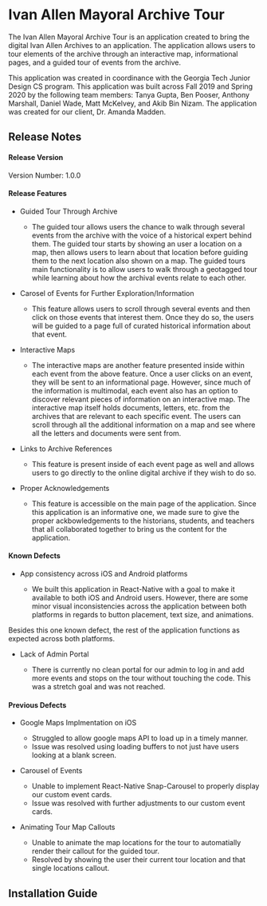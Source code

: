 Ivan Allen Mayoral Archive Tour
=========================================

The Ivan Allen Mayoral Archive Tour is an application created to bring the digital Ivan Allen Archives to an application. The application allows users to tour elements of the archive through an interactive map, informational pages, and a guided tour of events from the archive.  

This application was created in coordinance with the Georgia Tech Junior Design CS program. This application was built across Fall 2019 and Spring 2020 by the following team members: Tanya Gupta, Ben Pooser, Anthony Marshall, Daniel Wade, Matt McKelvey, and Akib Bin Nizam. The application was created for our client, Dr. Amanda Madden.

Release Notes
-------------
#### Release Version ####
Version Number: 1.0.0

#### Release Features ####
 * Guided Tour Through Archive
 
 	* The guided tour allows users the chance to walk through several events from the archive with the voice of a historical expert behind them. The guided tour starts by showing an user a location on a map, then allows users to learn about that location before guiding them to the next location also shown on a map. The guided tours main functionality is to allow users to walk through a geotagged tour while learning about how the archival events relate to each other.
 * Carosel of Events for Further Exploration/Information
 
 	* This feature allows users to scroll through several events and then click on those events that interest them. Once they do so, the users will be guided to a page full of curated historical information about that event.
	
 * Interactive Maps
 	
	* The interactive maps are another feature presented inside within each event from the above feature. Once a user clicks on an event, they will be sent to an informational page. However, since much of the information is multimodal, each event also has an option to discover relevant pieces of information on an interactive map. The interactive map itself holds documents, letters, etc. from the archives that are relevant to each specific event. The users can scroll through all the additional information on a map and see where all the letters and documents were sent from. 
* Links to Archive References

	* This feature is present inside of each event page as well and allows users to go directly to the online digital archive if they wish to do so.
* Proper Acknowledgements
 
 	* This feature is accessible on the main page of the application. Since this application is an informative one, we made sure to give the proper ackbowledgements to the historians, students, and teachers that all collaborated together to bring us the content for the application. 


#### Known Defects #### 

* App consistency across iOS and Android platforms 
	
	* We built this application in React-Native with a goal to make it available to both iOS and Android users. However, there are some minor visual inconsistencies across the application between both platforms in regards to button placement, text size, and animations.	
	
Besides this one known defect, the rest of the application functions as expected across both platforms. 

* Lack of Admin Portal 
	
	* There is currently no clean portal for our admin to log in and add more events and stops on the tour without touching the code. This was a stretch goal and was not reached.


#### Previous Defects ####

* Google Maps Implmentation on iOS
	
	* Struggled to allow google maps API to load up in a timely manner. 
	* Issue was resolved using loading buffers to not just have users looking at a blank screen.
	
* Carousel of Events
	
	* Unable to implement React-Native Snap-Carousel to properly display our custom event cards. 
	* Issue was resolved with further adjustments to our custom event cards. 
	
* Animating Tour Map Callouts
	
	* Unable to animate the map locations for the tour to automatially render their callout for the guided tour.
	* Resolved by showing the user their current tour location and that single locations callout.
	

Installation Guide
------------------

